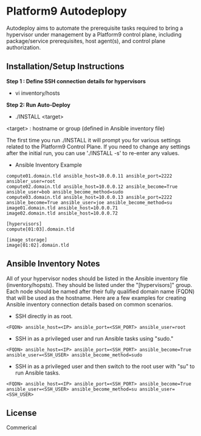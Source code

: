 # Platform9 Autodeplopy
Autodeploy aims to automate the prerequisite tasks required to bring a hypervisor under management by a Platform9 control plane, including package/service prerequisites, host agent(s), and control plane authorization.

## Installation/Setup Instructions

**Step 1 : Define SSH connection details for hypervisors**
* vi inventory/hosts

**Step 2: Run Auto-Deploy**
* ./INSTALL \<target\>

\<target\> : hostname or group (defined in Ansible inventory file)

The first time you run ./INSTALL it will prompt you for various settings related to the Platform9 Control Plane.  If you need to change any settings after the initial run, you can use './INSTALL -s' to re-enter any values.

* Ansible Inventory Example
```
compute01.domain.tld ansible_host=10.0.0.11 ansible_port=2222 ansibler_user=root
compute02.domain.tld ansible_host=10.0.0.12 ansible_become=True ansible_user=bob ansible_become_method=sudo
compute03.domain.tld ansible_host=10.0.0.13 ansible_port=2222 ansible_become=True ansible_user=joe ansible_become_method=su
image01.domain.tld ansible_host=10.0.0.71
image02.domain.tld ansible_host=10.0.0.72

[hypervisors]
compute[01:03].domain.tld

[image_storage]
image[01:02].domain.tld
```

## Ansible Inventory Notes

All of your hypervisor nodes should be listed in the Ansible inventory file (inventory/hopsts). They should be listed under the "[hypervisors]" group. Each node should be named after their fully qualified domain name (FQDN) that will be used as the hostname. Here are a few examples for creating Ansible inventory connection details based on common scenarios.

* SSH directly in as root.
```
<FQDN> ansible_host=<IP> ansible_port=<SSH_PORT> ansible_user=root
```

* SSH in as a privileged user and run Ansible tasks using "sudo."
```
<FQDN> ansible_host=<IP> ansible_port=<SSH_PORT> ansible_become=True ansible_user=<SSH_USER> ansible_become_method=sudo
```

* SSH in as a privileged user and then switch to the root user with "su" to run Ansible tasks.
```
<FQDN> ansible_host=<IP> ansible_port=<SSH_PORT> ansible_become=True ansible_user=<SSH_USER> ansible_become_method=su ansible_user=<SSH_USER>
```

## License

Commerical

